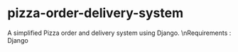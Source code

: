 # pizza-order-delivery-system
A simplified Pizza order and delivery system using Django.
\nRequirements :
  Django

